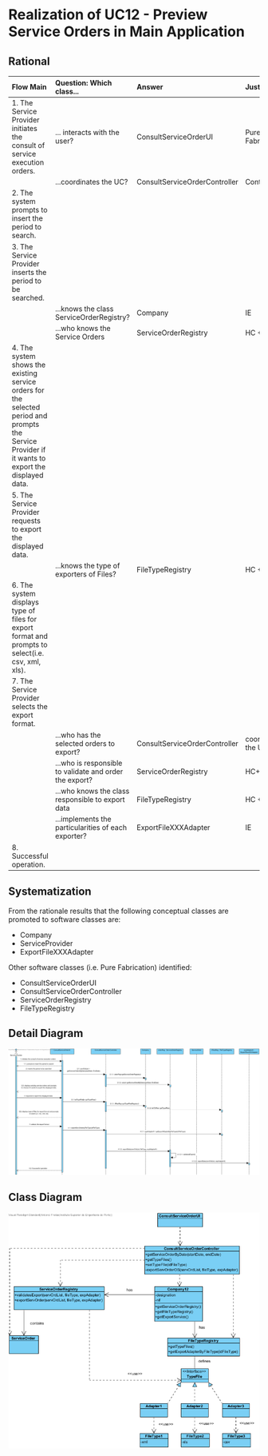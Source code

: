# Realization of UC12 - Preview Service Orders in Main Application

## Rational

| Flow Main                                                                                        | Question: Which class...                                      | Answer                                       | Justification                                                                                                         |
|:-------------------------------------------------------------------------------------------------------|:------------------------------------------------------------|:-----------------------------------------------|:---------------------------------------------------------------------------------------------------------------------|
|1. The Service Provider initiates the consult of service execution orders.|... interacts with the user?|ConsultServiceOrderUI|Pure Fabrication|
||...coordinates the UC?|ConsultServiceOrderController|Controller|
|2. The system prompts to insert the period to search.||||
|3. The Service Provider inserts the period to be searched.||||
||...knows the class ServiceOrderRegistry?|Company|IE|
||...who knows the Service Orders|ServiceOrderRegistry|HC + LC|
|4. The system shows the existing service orders for the selected period and prompts the Service Provider if it wants to export the displayed data.||||
|5. The Service Provider requests to export the displayed data.||||
||...knows the type of exporters of Files?|FileTypeRegistry|HC + LC|
|6. The system displays type of files for export format and prompts to select(i.e. csv, xml, xls).||||
|7. The Service Provider selects the export format.|||||
||...who has the selected orders to export?|ConsultServiceOrderController|coordinates the UC|
||...who is responsible to validate and order the export?|ServiceOrderRegistry|HC+LC|
||...who knows the class responsible to export data|FileTypeRegistry|HC + LC|
||...implements the particularities of each exporter?|ExportFileXXXAdapter|IE|
|8. Successful operation.||||



## Systematization ##

 From the rationale results that the following conceptual classes are promoted to software classes are:
* Company
* ServiceProvider
* ExportFileXXXAdapter


Other software classes (i.e. Pure Fabrication) identified:  
* ConsultServiceOrderUI
* ConsultServiceOrderController
* ServiceOrderRegistry
* FileTypeRegistry


##	Detail Diagram

![SD_UC12.png](SD_UC12.png)


##	Class Diagram

![CD_UC12.png](CD_UC12.png)
